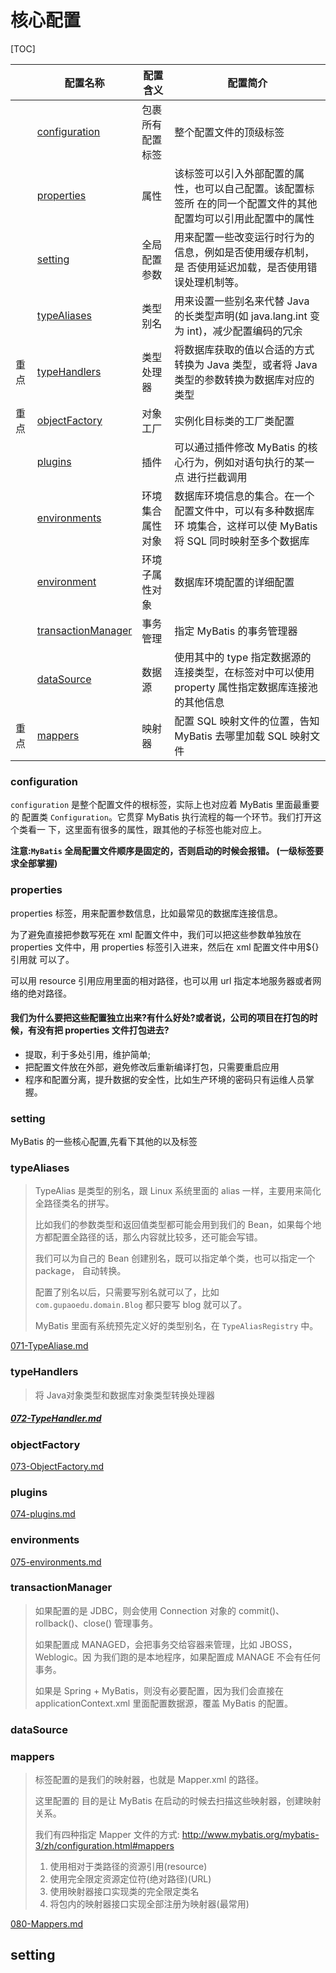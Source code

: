 # 核心配置

[TOC]

|      | 配置名称                                  | 配置含义         | 配置简介                                                     |
| ---- | ----------------------------------------- | ---------------- | ------------------------------------------------------------ |
|      | [configuration](#configuration)           | 包裹所有配置标签 | 整个配置文件的顶级标签                                       |
|      | [properties](#properties)                 | 属性             | 该标签可以引入外部配置的属性，也可以自己配置。该配置标签所 在的同一个配置文件的其他配置均可以引用此配置中的属性 |
|      | [setting](#setting)                       | 全局配置参数     | 用来配置一些改变运行时行为的信息，例如是否使用缓存机制，是 否使用延迟加载，是否使用错误处理机制等。 |
|      | [typeAliases](#typeAliases)               | 类型别名         | 用来设置一些别名来代替 Java 的长类型声明(如 java.lang.int 变为 int)，减少配置编码的冗余 |
| 重点 | [typeHandlers](#typeHandlers)             | 类型处理器       | 将数据库获取的值以合适的方式转换为 Java 类型，或者将 Java 类型的参数转换为数据库对应的类型 |
| 重点 | [objectFactory](#objectFactory)           | 对象工厂         | 实例化目标类的工厂类配置                                     |
|      | [plugins](#plugins)                       | 插件             | 可以通过插件修改 MyBatis 的核心行为，例如对语句执行的某一点 进行拦截调用 |
|      | [environments](#environments)             | 环境集合属性对象 | 数据库环境信息的集合。在一个配置文件中，可以有多种数据库环 境集合，这样可以使 MyBatis 将 SQL 同时映射至多个数据库 |
|      | [environment](#environments)              | 环境子属性对象   | 数据库环境配置的详细配置                                     |
|      | [transactionManager](#transactionManager) | 事务管理         | 指定 MyBatis 的事务管理器                                    |
|      | [dataSource](#dataSource)                 | 数据源           | 使用其中的 type 指定数据源的连接类型，在标签对中可以使用 property 属性指定数据库连接池的其他信息 |
| 重点 | [mappers](#mappers)                       | 映射器           | 配置 SQL 映射文件的位置，告知 MyBatis 去哪里加载 SQL 映射文件 |

### configuration

`configuration` 是整个配置文件的根标签，实际上也对应着 MyBatis 里面最重要的 配置类 `Configuration`。它贯穿 MyBatis 执行流程的每一个环节。我们打开这个类看一 下，这里面有很多的属性，跟其他的子标签也能对应上。

**注意:`MyBatis` 全局配置文件顺序是固定的，否则启动的时候会报错。 (一级标签要求全部掌握)**

### properties

properties 标签，用来配置参数信息，比如最常见的数据库连接信息。

为了避免直接把参数写死在 xml 配置文件中，我们可以把这些参数单独放在 properties 文件中，用 properties 标签引入进来，然后在 xml 配置文件中用${}引用就 可以了。

可以用 resource 引用应用里面的相对路径，也可以用 url 指定本地服务器或者网络的绝对路径。

#### 我们为什么要把这些配置独立出来?有什么好处?或者说，公司的项目在打包的时候，有没有把 properties 文件打包进去?

- 提取，利于多处引用，维护简单;
- 把配置文件放在外部，避免修改后重新编译打包，只需要重启应用
- 程序和配置分离，提升数据的安全性，比如生产环境的密码只有运维人员掌握。

### setting

 MyBatis 的一些核心配置,先看下其他的以及标签

### typeAliases

> TypeAlias 是类型的别名，跟 Linux 系统里面的 alias 一样，主要用来简化全路径类名的拼写。
>
> 比如我们的参数类型和返回值类型都可能会用到我们的 Bean，如果每个地方都配置全路径的话，那么内容就比较多，还可能会写错。
>
> 我们可以为自己的 Bean 创建别名，既可以指定单个类，也可以指定一个 package， 自动转换。
>
> 配置了别名以后，只需要写别名就可以了，比如`com.gupaoedu.domain.Blog` 都只要写 blog 就可以了。
>
> MyBatis 里面有系统预先定义好的类型别名，在 `TypeAliasRegistry` 中。

 [071-TypeAliase.md](071-TypeAliase.md) 

### typeHandlers

> 将 Java对象类型和数据库对象类型转换处理器

#####  [072-TypeHandler.md](072-TypeHandler.md) 

### objectFactory

 [073-ObjectFactory.md](073-ObjectFactory.md) 

### plugins

 [074-plugins.md](074-plugins.md) 

### environments

 [075-environments.md](075-environments.md) 

### transactionManager

> 如果配置的是 JDBC，则会使用 Connection 对象的 commit()、rollback()、close() 管理事务。
>
> 如果配置成 MANAGED，会把事务交给容器来管理，比如 JBOSS，Weblogic。因 为我们跑的是本地程序，如果配置成 MANAGE 不会有任何事务。
>
> 如果是 Spring + MyBatis，则没有必要配置，因为我们会直接在 applicationContext.xml 里面配置数据源，覆盖 MyBatis 的配置。

### dataSource

### mappers

> <mappers>标签配置的是我们的映射器，也就是 Mapper.xml 的路径。
>
> 这里配置的 目的是让 MyBatis 在启动的时候去扫描这些映射器，创建映射关系。
>
> 我们有四种指定 Mapper 文件的方式: http://www.mybatis.org/mybatis-3/zh/configuration.html#mappers
>
> 1. 使用相对于类路径的资源引用(resource) 
> 2. 使用完全限定资源定位符(绝对路径)(URL) 
> 3. 使用映射器接口实现类的完全限定类名 
> 4. 将包内的映射器接口实现全部注册为映射器(最常用)

 [080-Mappers.md](080-Mappers.md) 

## setting